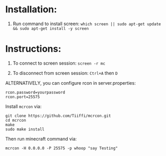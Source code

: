 # Installation:

1. Run command to install screen: `which screen || sudo apt-get update && sudo apt-get install -y screen`

# Instructions:

1. To connect to screen session: `screen -r mc`

2. To disconnect from screen session: `Ctrl+A` then `D`


ALTERNATIVELY, you can configure rcon in server.properties:
```
rcon.password=yourpassword
rcon.port=25575
```

Install `mcrcon` via:

```
git clone https://github.com/Tiiffi/mcrcon.git
cd mcrcon
make
sudo make install
```

Then run minecraft command via:

`mcrcon -H 0.0.0.0 -P 25575 -p whoop "say Testing"`